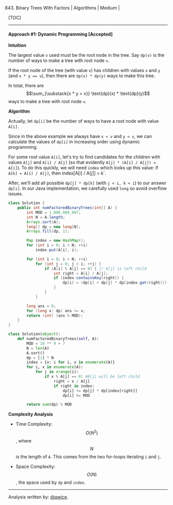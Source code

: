843. Binary Trees With Factors | Algorithms | Medium | 

[TOC]

---
#### Approach #1: Dynamic Programming [Accepted]

**Intuition**

The largest value `v` used must be the root node in the tree.  Say `dp(v)` is the number of ways to make a tree with root node `v`.

If the root node of the tree (with value `v`) has children with values `x` and `y` (and `x * y == v`), then there are `dp(x) * dp(y)` ways to make this tree.

In total, there are $$\sum_{\substack{x * y = v}} \text{dp}(x) * \text{dp}(y)$$ ways to make a tree with root node `v`.

**Algorithm**

Actually, let `dp[i]` be the number of ways to have a root node with value `A[i]`.

Since in the above example we always have `x < v` and `y < v`, we can calculate the values of `dp[i]` in increasing order using dynamic programming.

For some root value `A[i]`, let's try to find candidates for the children with values `A[j]` and `A[i] / A[j]` (so that evidently `A[j] * (A[i] / A[j]) = A[i]`).  To do this quickly, we will need `index` which looks up this value: if `A[k] = A[i] / A[j]`, then index[A[i] / A[j]] = k`.

After, we'll add all possible `dp[j] * dp[k]` (with `j < i, k < i`) to our answer `dp[i]`.  In our Java implementation, we carefully used `long` so avoid overflow issues.

```java
class Solution {
    public int numFactoredBinaryTrees(int[] A) {
        int MOD = 1_000_000_007;
        int N = A.length;
        Arrays.sort(A);
        long[] dp = new long[N];
        Arrays.fill(dp, 1);

        Map index = new HashMap();
        for (int i = 0; i < N; ++i)
            index.put(A[i], i);

        for (int i = 0; i < N; ++i)
            for (int j = 0; j < i; ++j) {
                if (A[i] % A[j] == 0) { // A[j] is left child
                    int right = A[i] / A[j];
                    if (index.containsKey(right)) {
                        dp[i] = (dp[i] + dp[j] * dp[index.get(right)]) % MOD;
                    }
                }
            }

        long ans = 0;
        for (long x: dp) ans += x;
        return (int) (ans % MOD);
    }
}
```

```python
class Solution(object):
    def numFactoredBinaryTrees(self, A):
        MOD = 10 ** 9 + 7
        N = len(A)
        A.sort()
        dp = [1] * N
        index = {x: i for i, x in enumerate(A)}
        for i, x in enumerate(A):
            for j in xrange(i):
                if x % A[j] == 0: #A[j] will be left child
                    right = x / A[j]
                    if right in index:
                        dp[i] += dp[j] * dp[index[right]]
                        dp[i] %= MOD

        return sum(dp) % MOD
```



**Complexity Analysis**

* Time Complexity:  $$O(N^2)$$, where $$N$$ is the length of `A`.  This comes from the two for-loops iterating `i` and `j`.

* Space Complexity: $$O(N)$$, the space used by `dp` and `index`.

---

Analysis written by: [@awice](https://leetcode.com/awice).
